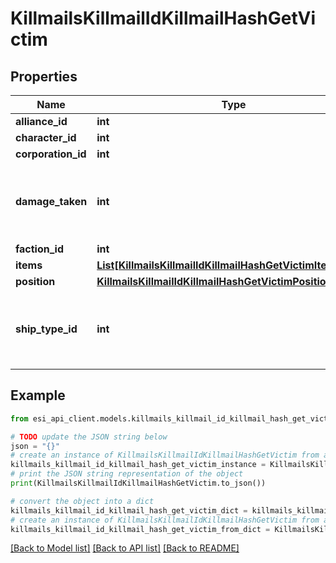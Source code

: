 # KillmailsKillmailIdKillmailHashGetVictim


## Properties

Name | Type | Description | Notes
------------ | ------------- | ------------- | -------------
**alliance_id** | **int** |  | [optional] 
**character_id** | **int** |  | [optional] 
**corporation_id** | **int** |  | [optional] 
**damage_taken** | **int** | How much total damage was taken by the victim  | 
**faction_id** | **int** |  | [optional] 
**items** | [**List[KillmailsKillmailIdKillmailHashGetVictimItemsInner]**](KillmailsKillmailIdKillmailHashGetVictimItemsInner.md) |  | [optional] 
**position** | [**KillmailsKillmailIdKillmailHashGetVictimPosition**](KillmailsKillmailIdKillmailHashGetVictimPosition.md) |  | [optional] 
**ship_type_id** | **int** | The ship that the victim was piloting and was destroyed  | 

## Example

```python
from esi_api_client.models.killmails_killmail_id_killmail_hash_get_victim import KillmailsKillmailIdKillmailHashGetVictim

# TODO update the JSON string below
json = "{}"
# create an instance of KillmailsKillmailIdKillmailHashGetVictim from a JSON string
killmails_killmail_id_killmail_hash_get_victim_instance = KillmailsKillmailIdKillmailHashGetVictim.from_json(json)
# print the JSON string representation of the object
print(KillmailsKillmailIdKillmailHashGetVictim.to_json())

# convert the object into a dict
killmails_killmail_id_killmail_hash_get_victim_dict = killmails_killmail_id_killmail_hash_get_victim_instance.to_dict()
# create an instance of KillmailsKillmailIdKillmailHashGetVictim from a dict
killmails_killmail_id_killmail_hash_get_victim_from_dict = KillmailsKillmailIdKillmailHashGetVictim.from_dict(killmails_killmail_id_killmail_hash_get_victim_dict)
```
[[Back to Model list]](../README.md#documentation-for-models) [[Back to API list]](../README.md#documentation-for-api-endpoints) [[Back to README]](../README.md)


